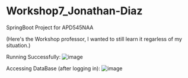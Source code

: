 # Workshop7_Jonathan-Diaz
SpringBoot Project for APD545NAA

(Here's the Workshop professor, I wanted to still learn it regarless of my situation.)

Running Successfully:
![image](https://github.com/user-attachments/assets/406e9cbb-36c8-4dfc-b868-df0b43b69d62)

Accessing DataBase (after logging in):
![image](https://github.com/user-attachments/assets/4a89b1f2-c98c-43c0-96bf-d08eb07b0f6d)


